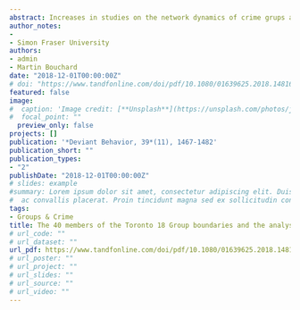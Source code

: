 ```yaml
---
abstract: Increases in studies on the network dynamics of crime grups and co-offending has led many scholars to reflect on potential measurement biases arising from a reliance on official data sources. A problem of official data is that it forces boundaries on criminal groups that are much more fluid and dynamic than they seem. Drawing from interviews with an individual embedded in a terrorist organization and court document records, we apply longitudinal network methods to examine the extent to which official data influences assessments of a criminal group Findings show that only a minority of participants interacting with the group were charged for a crime. Yet the majority had an impact on the evolution of the group. Ignoring non-criminal affiliates masks the full scope of covert groups and the variation that can assist in understanding how groups emerge and evolve.
author_notes:
- 
- Simon Fraser University
authors:
- admin
- Martin Bouchard
date: "2018-12-01T00:00:00Z"
# doi: "https://www.tandfonline.com/doi/pdf/10.1080/01639625.2018.1481678"
featured: false
image:
#  caption: 'Image credit: [**Unsplash**](https://unsplash.com/photos/jdD8gXaTZsc)'
#  focal_point: ""
  preview_only: false
projects: []
publication: '*Deviant Behavior, 39*(11), 1467-1482'
publication_short: ""
publication_types:
- "2"
publishDate: "2018-12-01T00:00:00Z"
# slides: example
#summary: Lorem ipsum dolor sit amet, consectetur adipiscing elit. Duis posuere tellus
#  ac convallis placerat. Proin tincidunt magna sed ex sollicitudin condimentum.
tags:
- Groups & Crime
title: The 40 members of the Toronto 18 Group boundaries and the analysis of illicit networks
# url_code: ""
# url_dataset: ""
url_pdf: https://www.tandfonline.com/doi/pdf/10.1080/01639625.2018.1481678
# url_poster: ""
# url_project: ""
# url_slides: ""
# url_source: ""
# url_video: ""
---
```




